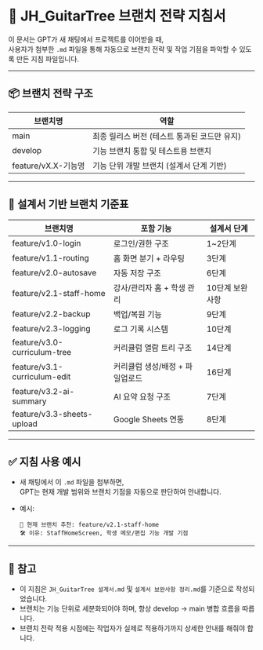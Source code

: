 
# 🌿 JH_GuitarTree 브랜치 전략 지침서

이 문서는 GPT가 새 채팅에서 프로젝트를 이어받을 때,  
사용자가 첨부한 `.md` 파일을 통해 자동으로 브랜치 전략 및 작업 기점을 파악할 수 있도록 만든 지침 파일입니다.

---

## 📦 브랜치 전략 구조

| 브랜치명 | 역할 |
|----------|------|
| main | 최종 릴리스 버전 (테스트 통과된 코드만 유지) |
| develop | 기능 브랜치 통합 및 테스트용 브랜치 |
| feature/vX.X-기능명 | 기능 단위 개발 브랜치 (설계서 단계 기반) |

---

## 🧭 설계서 기반 브랜치 기준표

| 브랜치명 | 포함 기능 | 설계서 단계 |
|----------|-----------|-------------|
| feature/v1.0-login | 로그인/권한 구조 | 1~2단계 |
| feature/v1.1-routing | 홈 화면 분기 + 라우팅 | 3단계 |
| feature/v2.0-autosave | 자동 저장 구조 | 6단계 |
| feature/v2.1-staff-home | 강사/관리자 홈 + 학생 관리 | 10단계 보완사항 |
| feature/v2.2-backup | 백업/복원 기능 | 9단계 |
| feature/v2.3-logging | 로그 기록 시스템 | 10단계 |
| feature/v3.0-curriculum-tree | 커리큘럼 열람 트리 구조 | 14단계 |
| feature/v3.1-curriculum-edit | 커리큘럼 생성/배정 + 파일업로드 | 16단계 |
| feature/v3.2-ai-summary | AI 요약 요청 구조 | 7단계 |
| feature/v3.3-sheets-upload | Google Sheets 연동 | 8단계 |

---

## ✅ 지침 사용 예시

- 새 채팅에서 이 `.md` 파일을 첨부하면,  
  GPT는 현재 개발 범위와 브랜치 기점을 자동으로 판단하여 안내합니다.

- 예시:
  ```
  📌 현재 브랜치 추천: feature/v2.1-staff-home
  🛠 이유: StaffHomeScreen, 학생 메모/편집 기능 개발 기점
  ```

---

## 📘 참고
- 이 지침은 `JH_GuitarTree 설계서.md` 및 `설계서 보완사항 정리.md`를 기준으로 작성되었습니다.
- 브랜치는 기능 단위로 세분화되어야 하며, 항상 develop → main 병합 흐름을 따릅니다.
- 브랜치 전략 적용 시점에는 작업자가 실제로 적용하기까지 상세한 안내를 해줘야 합니다.
